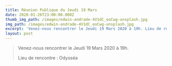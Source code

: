 ```yaml
---
title: Réunion Publique du Jeudi 19 Mars
date: 2020-01-26T23:00:00.000Z
thumb_img_path: /images/edwin-andrade-4V1dC_eoCwg-unsplash.jpg
img_path: /images/edwin-andrade-4V1dC_eoCwg-unsplash.jpg
excerpt: 'Venez-nous rencontrer le Jeudi 19 Mars 2020 à 19h. Lieu de rencontre : Odysséa'
layout: post
---
```

> Venez-nous rencontrer le Jeudi 19 Mars 2020 à 19h. 
>
> Lieu de rencontre : Odysséa
